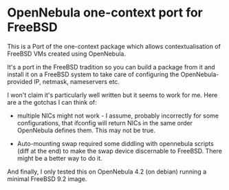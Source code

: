 # OpenNebula one-context port for FreeBSD

This is a Port of the one-context package which allows contextualisation of
FreeBSD VMs created using OpenNebula.

It's a port in the FreeBSD tradition so you can build a package from it
and install it on a FreeBSD system to take care of configuring the
OpenNebula-provided IP, netmask, nameservers etc.

I won't claim it's particularly well written but it seems to work for
me. Here are a the gotchas I can think of:

 * multiple NICs might not work - I assume, probably incorrectly for
   some configurations, that ifconfig will return NICs in the same
   order OpenNebula defines them. This may not be true.

 * Auto-mounting swap required some diddling with opennebula scripts
   (diff at the end) to make the swap device discernable to FreeBSD.
   There might be a better way to do it.

And finally, I only tested this on OpenNebula 4.2 (on debian) running
a minimal FreeBSD 9.2 image.
